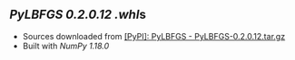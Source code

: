 *PyLBFGS 0.2.0.12* *.whl*s
--------------------------

- Sources downloaded from [[PyPI]: PyLBFGS - PyLBFGS-0.2.0.12.tar.gz](https://files.pythonhosted.org/packages/a4/55/2fbbb0e441c09feb2fa0166e7f9392da348284d4e43e208f9f6631fdfc28/PyLBFGS-0.2.0.12.tar.gz)
- Built with *NumPy 1.18.0*

